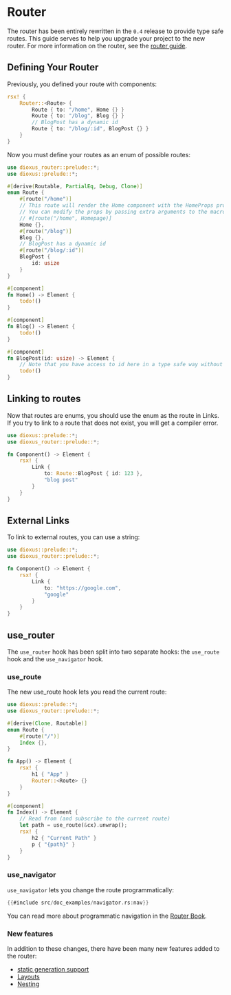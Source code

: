 # Router

The router has been entirely rewritten in the `0.4` release to provide type safe routes. This guide serves to help you upgrade your project to the new router. For more information on the router, see the [router guide](../router/index.md).

## Defining Your Router

Previously, you defined your route with components:

```rust
rsx! {
    Router::<Route> {
        Route { to: "/home", Home {} }
        Route { to: "/blog", Blog {} }
        // BlogPost has a dynamic id
        Route { to: "/blog/:id", BlogPost {} }
    }
}
```

Now you must define your routes as an enum of possible routes:

```rust
use dioxus_router::prelude::*;
use dioxus::prelude::*;

#[derive(Routable, PartialEq, Debug, Clone)]
enum Route {
    #[route("/home")]
    // This route will render the Home component with the HomeProps props. (make sure you have the props imported)
    // You can modify the props by passing extra arguments to the macro. For example, if you want the Home variant to render a component called Homepage, you could use:
    // #[route("/home", Homepage)]
    Home {},
    #[route("/blog")]
    Blog {},
    // BlogPost has a dynamic id
    #[route("/blog/:id")]
    BlogPost {
        id: usize
    }
}

#[component]
fn Home() -> Element {
    todo!()
}

#[component]
fn Blog() -> Element {
    todo!()
}

#[component]
fn BlogPost(id: usize) -> Element {
    // Note that you have access to id here in a type safe way without calling any extra functions!
    todo!()
}
```

## Linking to routes

Now that routes are enums, you should use the enum as the route in Links. If you try to link to a route that does not exist, you will get a compiler error.

```rust
use dioxus::prelude::*;
use dioxus_router::prelude::*;

fn Component() -> Element {
    rsx! {
        Link {
            to: Route::BlogPost { id: 123 },
            "blog post"
        }
    }
}
```

## External Links

To link to external routes, you can use a string:

```rust
use dioxus::prelude::*;
use dioxus_router::prelude::*;

fn Component() -> Element {
    rsx! {
        Link {
            to: "https://google.com",
            "google"
        }
    }
}
```

## use_router

The `use_router` hook has been split into two separate hooks: the `use_route` hook and the `use_navigator` hook.

### use_route

The new use_route hook lets you read the current route:

```rust
use dioxus::prelude::*;
use dioxus_router::prelude::*;

#[derive(Clone, Routable)]
enum Route {
    #[route("/")]
    Index {},
}

fn App() -> Element {
    rsx! {
        h1 { "App" }
        Router::<Route> {}
    }
}

#[component]
fn Index() -> Element {
    // Read from (and subscribe to the current route)
    let path = use_route(&cx).unwrap();
    rsx! {
        h2 { "Current Path" }
        p { "{path}" }
    }
}
```

### use_navigator

`use_navigator` lets you change the route programmatically:

```rust
{{#include src/doc_examples/navigator.rs:nav}}
```

You can read more about programmatic navigation in the [Router Book](../router/reference/navigation/programmatic.md).

### New features

In addition to these changes, there have been many new features added to the router:

- [static generation support](../router/reference/static-generation.md)
- [Layouts](../router/reference/layouts.md)
- [Nesting](../router/reference/routes/nested.md)
